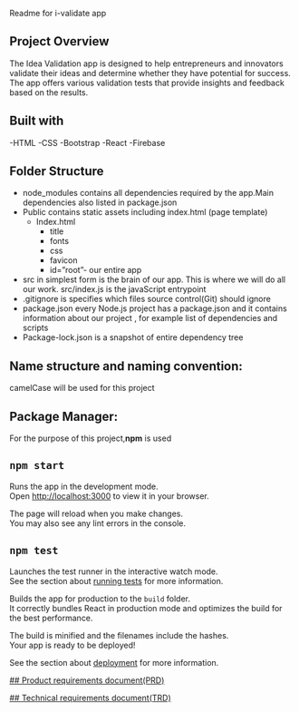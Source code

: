 Readme for i-validate app

## Project Overview

The Idea Validation app is designed to help entrepreneurs and innovators validate their ideas and determine whether they have potential for success. The app offers various validation tests that provide insights and feedback based on the results.

## Built with

-HTML
-CSS
-Bootstrap
-React
-Firebase

## Folder Structure

- node_modules contains all dependencies required by the app.Main dependencies also listed in package.json
- Public contains static assets including index.html (page template)
  - Index.html
    - title
    - fonts
    - css
    - favicon
    - id=”root”- our entire app
- src in simplest form is the brain of our app. This is where we will do all our work. src/index.js is the javaScript entrypoint
- .gitignore is specifies which files source control(Git) should ignore
- package.json every Node.js project has a package.json and it contains information about our project , for example list of dependencies and scripts
- Package-lock.json is a snapshot of entire dependency tree

## Name structure and naming convention:

camelCase will be used for this project

## Package Manager:

For the purpose of this project,**npm** is used

## `npm start`

Runs the app in the development mode.\
Open [http://localhost:3000](http://localhost:3000) to view it in your browser.

The page will reload when you make changes.\
You may also see any lint errors in the console.

## `npm test`

Launches the test runner in the interactive watch mode.\
See the section about [running tests](https://facebook.github.io/create-react-app/docs/running-tests) for more information.

Builds the app for production to the `build` folder.\
It correctly bundles React in production mode and optimizes the build for the best performance.

The build is minified and the filenames include the hashes.\
Your app is ready to be deployed!

See the section about [deployment](https://facebook.github.io/create-react-app/docs/deployment) for more information.

[## Product requirements document(PRD)](https://www.notion.so/Product-Requirement-Document-PRD-for-i-validate-bd8436f329d74bc5afa3cdff9e6c2ac3)

[## Technical requirements document(TRD)](https://house-ikenga.gitbook.io/i-validate-trd/)
